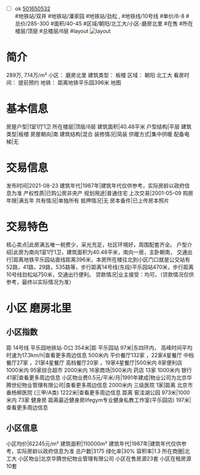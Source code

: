 - [ ] ok [501650532](https://bj.5i5j.com/ershoufang/501650532.html)  
 #地铁站/双井 #地铁站/潘家园 #地铁站/劲松 ,  #地铁线/10号线
#单价/6-8 #总价/285-300 #面积/40-45   #区域/朝阳/北工大/小区-磨房北里 #在售 #所在楼层/顶层 #总楼层/6层 #layout 
![layout](http://image2a.5i5j.com/bdir/layout/c9dd3f5a65b84126b98086cccb0587b8.jpg_P5.jpg) 
# 简介 
 289万,  7.14万/m² 
小区： 磨房北里
建筑类型： 板楼
区域： 朝阳 北工大
看房时间： 提前预约
地铁： 距离地铁平乐园396米 地图
# 基本信息 
 房屋户型|1室1厅1卫
所在楼层|顶层/6层
建筑面积|40.48平米
户型结构|平层
建筑类型|板楼
房屋朝向|南
建筑结构|混合
装修情况|简装
供暖方式|集中供暖
配备电梯|无
# 交易信息 
 发布时间|2021-08-23
建筑年代|1987年|建筑年代仅供参考，实际房龄以政府信息为准
产权性质|已购公房非央产
规划用途|普通住宅
上次交易|2001-05-09
购房年限|满五年
共有情况|单独所有
抵押情况|无
房本备件|已上传房本照片
# 交易特色 
 核心卖点|此房满五唯一税费少，采光充足，社区环境好，周围配套齐全。
户型介绍|此房为南向1室1厅1卫，建筑面积为40.48平米，南向一居，主卧朝南，
交通出行|距离地铁平乐园站直线距离396米，本房所在楼往北到小区门口就是公交站有52路，41路，29路，535路等，步行距离14号线(东段)平乐园站470米，步行距离10号线劲松站750米，交通出行便利。
贷款情况|业主接受：均可。（贷款情况仅供参考，最终以实际情况为准）
# 小区 磨房北里
## 小区指数 
 距 14号线 平乐园地铁站-D口 354米|距 平乐园站 97米|东四环内， 高峰时间平均时速为17.3km/h|查看更多周边信息
500米内 平价餐厅132家 ，22家4星餐厅
中档餐厅27家 ，21家4星餐厅
高档餐厅20家 ，19家4星餐厅|500米内 8家便利店
1000米内 95家综合超市
2000米内 16家商场|500米内 药店 13家
1000米内 银行 41家|查看更多周边信息
小区物业费0.5元/平米/月|1991年建成|物业公司为北京华腾世纪物业管理有限公司|查看更多周边信息
2000米内 三级医院 1家|距离 北京市垂杨柳医院 (三甲/A类) 1222米|查看更多周边信息
距离 窑洼湖公园 973米|1000米内 73家 健身房
距离最近健身房lifegym专业健身私教工作室(平乐园店) 197米|查看更多周边信息
## 小区信息 
 小区均价|62245元/m²
建筑面积|110000m²
建筑年代|1987年|建筑年代仅供参考，实际房龄以政府信息为准
总户数|3175
绿化率|30%
容积率|1.3
所在商圈|北工大
小区物业|北京华腾世纪物业管理有限公司
小区在售房源23套
小区在租房源10套
